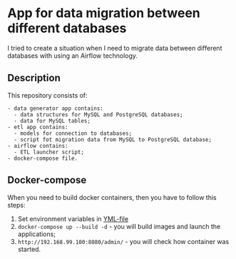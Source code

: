 # App for data migration between different databases

I tried to create a situation when I need to migrate data between different databases with using an Airflow technology.

## Description

This repository consists of:

```
- data generator app contains:
  - data structures for MySQL and PostgreSQL databases; 
  - data for MySQL tables;
- etl app contains:
  - models for connection to databases;
  - script fot migration data from MySQL to PostgreSQL database;
- airflow contains:
  - ETL launcher script;
- docker-compose file.
```

## Docker-compose

When you need to build docker containers, then you have to follow this steps:
1. Set environment variables in [YML-file](./project/docker-compose.yml) 
2. `docker-compose up --build -d` - you will build images and launch the applications;
3. `http://192.168.99.100:8080/admin/` - you will check how container was started.
